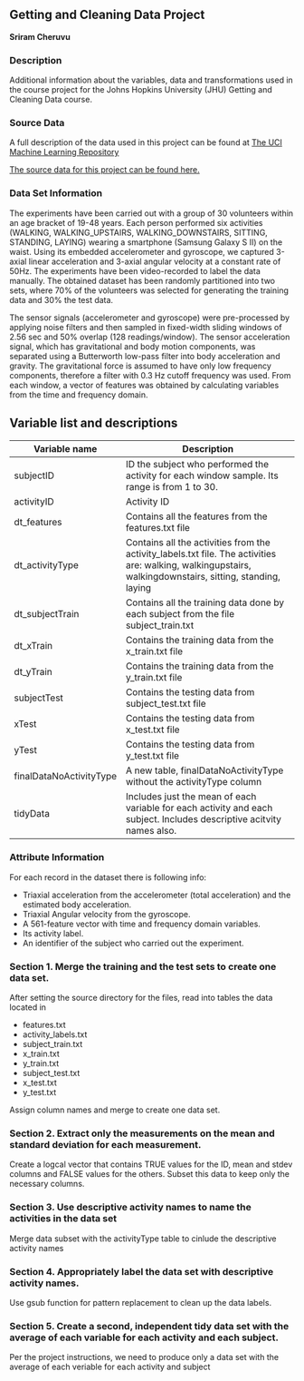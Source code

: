 ## Getting and Cleaning Data Project

**Sriram Cheruvu**

### Description
Additional information about the variables, data and transformations used in the course project for the Johns Hopkins University (JHU) Getting and Cleaning Data course.

### Source Data
A full description of the data used in this project can be found at [The UCI Machine Learning Repository](http://archive.ics.uci.edu/ml/datasets/Human+Activity+Recognition+Using+Smartphones)

[The source data for this project can be found here.](https://d396qusza40orc.cloudfront.net/getdata%2Fprojectfiles%2FUCI%20HAR%20Dataset.zip)

### Data Set Information
The experiments have been carried out with a group of 30 volunteers within an age bracket of 19-48 years. Each person performed six activities (WALKING, WALKING_UPSTAIRS, WALKING_DOWNSTAIRS, SITTING, STANDING, LAYING) wearing a smartphone (Samsung Galaxy S II) on the waist. Using its embedded accelerometer and gyroscope, we captured 3-axial linear acceleration and 3-axial angular velocity at a constant rate of 50Hz. The experiments have been video-recorded to label the data manually. The obtained dataset has been randomly partitioned into two sets, where 70% of the volunteers was selected for generating the training data and 30% the test data. 

The sensor signals (accelerometer and gyroscope) were pre-processed by applying noise filters and then sampled in fixed-width sliding windows of 2.56 sec and 50% overlap (128 readings/window). The sensor acceleration signal, which has gravitational and body motion components, was separated using a Butterworth low-pass filter into body acceleration and gravity. The gravitational force is assumed to have only low frequency components, therefore a filter with 0.3 Hz cutoff frequency was used. From each window, a vector of features was obtained by calculating variables from the time and frequency domain.

Variable list and descriptions
------------------------------

Variable name           | Description
------------------------|------------
subjectID               | ID the subject who performed the activity for each window sample. Its range is from 1 to 30.
activityID              | Activity ID
dt_features             | Contains all the features from the features.txt file
dt_activityType         | Contains all the activities from the activity_labels.txt file. The activities are: walking, walkingupstairs, walkingdownstairs, sitting, standing, laying
dt_subjectTrain         | Contains all the training data done by each subject from the file subject_train.txt
dt_xTrain               | Contains the training data from the x_train.txt file
dt_yTrain               | Contains the training data from the y_train.txt file
subjectTest             | Contains the testing data from subject_test.txt file
xTest                   | Contains the testing data from x_test.txt file
yTest                   | Contains the testing data from y_test.txt file
finalDataNoActivityType | A new table, finalDataNoActivityType without the activityType column
tidyData                | Includes just the mean of each variable for each activity and each subject. Includes descriptive acitvity names also.

### Attribute Information
For each record in the dataset there is following info: 
- Triaxial acceleration from the accelerometer (total acceleration) and the estimated body acceleration. 
- Triaxial Angular velocity from the gyroscope. 
- A 561-feature vector with time and frequency domain variables. 
- Its activity label. 
- An identifier of the subject who carried out the experiment.

### Section 1. Merge the training and the test sets to create one data set.
After setting the source directory for the files, read into tables the data located in
- features.txt
- activity_labels.txt
- subject_train.txt
- x_train.txt
- y_train.txt
- subject_test.txt
- x_test.txt
- y_test.txt

Assign column names and merge to create one data set.

### Section 2. Extract only the measurements on the mean and standard deviation for each measurement. 
Create a logcal vector that contains TRUE values for the ID, mean and stdev columns and FALSE values for the others.
Subset this data to keep only the necessary columns.

### Section 3. Use descriptive activity names to name the activities in the data set
Merge data subset with the activityType table to cinlude the descriptive activity names

### Section 4. Appropriately label the data set with descriptive activity names.
Use gsub function for pattern replacement to clean up the data labels.

### Section 5. Create a second, independent tidy data set with the average of each variable for each activity and each subject. 
Per the project instructions, we need to produce only a data set with the average of each veriable for each activity and subject
